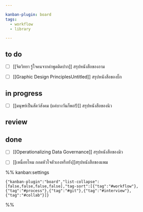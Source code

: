 ```yaml
---

kanban-plugin: board
tags:
  - workflow
  - library

---
```


## to do

- [ ] [[จิตวิทยา รู้ใจคนจากคำพูดติดปาก]] สรุปหนังสือของอาม
- [ ] [[Graphic Design PrinciplesUntitled]] สรุปหนังสือของบิ๊ก


## in progress

- [ ] [[มนุษย์เป็นสัตว์สังคม (แค่บางวันก็พอ!)]] สรุปหนังสือของนิว


## review



## done

- [ ] [[Operationalizing Data Governance]] สรุปหนังสือของมิว
- [ ] [[เหนื่อยไหม กอดหัวใจตัวเองหรือยัง]]สรุปหนังสือของแพม




%% kanban:settings
```
{"kanban-plugin":"board","list-collapse":[false,false,false,false],"tag-sort":[{"tag":"#workflow"},{"tag":"#process"},{"tag":"#git"},{"tag":"#interview"},{"tag":"#collab"}]}
```
%%